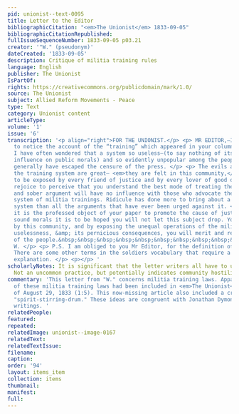 ```yaml
---
pid: unionist--text-0095
title: Letter to the Editor
bibliographicCitation: "<em>The Unionist</em> 1833-09-05"
bibliographicCitationRepublished: 
fullIssueSequenceNumber: 1833-09-05 p03.21
creator: '"W." (pseudonym)'
dateCreated: '1833-09-05'
description: Critique of militia training rules
language: English
publisher: The Unionist
IsPartOf: 
rights: https://creativecommons.org/publicdomain/mark/1.0/
source: The Unionist
subject: Allied Reform Movements - Peace
type: Text
category: Unionist content
articleType: 
volume: '1'
issue: '6'
transcription: '<p align="right">FOR THE UNIONIST.</p> <p> MR EDITOR,—I was pleased
  to notice the account of the “training” which appeared in your columns of last week.
  I have often wondered that a system so useless—(to say nothing of its pernicious
  influence on public morals) and so evidently unpopular among the people should so
  generally have escaped the censure of the press. </p> <p> The evils attendant on
  the training system are great— <em>they are felt in this community,</em> and ought
  to be exposed by every friend of justice and by every lover of good order in society.—I
  rejoice to perceive that you understand the best mode of treating the subject. Sound
  and sober argument will have no influence with those who advocate the present miserable
  system of militia trainings. Ridicule has done more to bring about a reform in this
  system than all the arguments that have ever been urged against it. </p> <p> As
  it is the professed object of your paper to promote the cause of justice and of
  sound morals it is to be hoped you will not let this subject drop. You will be sustained
  by this community, and by exposing the unequal operations of the militia law, its
  uselessness, &amp; its pernicious consequences, you will merit and receive the thanks
  of the people.&nbsp;&nbsp;&nbsp;&nbsp;&nbsp;&nbsp;&nbsp;&nbsp;&nbsp;&nbsp;&nbsp;&nbsp;&nbsp;&nbsp;&nbsp;&nbsp;&nbsp;&nbsp;&nbsp;&nbsp;&nbsp;&nbsp;
  W. </p> <p> P.S. I am obliged to you Mr Editor, for the definition of the term “spirit-stirring-drum.”
  There are some other terms in the soldiers vocabulary that require a satisfactory
  explanation. </p> <p></p> '
scholarlyNotes: It is significant that the letter writers all have to use pseudonmys.
  Not an uncommon practice, but potentially indicates community hostility.
commentary: 'This letter from "W." concerns militia training laws. Apparently a critique
  of these militia training laws had been included in <em>The Unionist</em> issue
  of August 29, 1833 (1:5). This now-missing article also included a critique of the
  "spirit-stirring-drum." These ideas are congruent with Jonathan Dymond''s anti-war
  writings. '
relatedPeople: 
featured: 
repeated: 
relatedImage: unionist--image-0167
relatedText: 
relatedTextIssue: 
filename: 
caption: 
order: '94'
layout: items_item
collection: items
thumbnail: 
manifest: 
full: 
---
```

